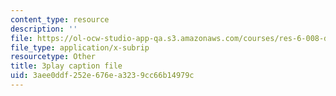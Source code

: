 ```yaml
---
content_type: resource
description: ''
file: https://ol-ocw-studio-app-qa.s3.amazonaws.com/courses/res-6-008-digital-signal-processing-spring-2011/3aee0ddf252e676ea3239cc66b14979c_rF5sEfhttwo.srt
file_type: application/x-subrip
resourcetype: Other
title: 3play caption file
uid: 3aee0ddf-252e-676e-a323-9cc66b14979c
---
```

